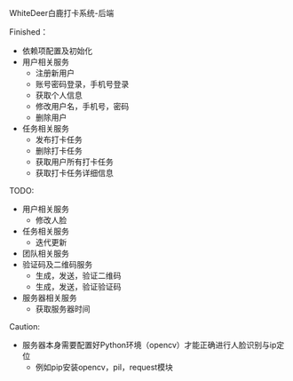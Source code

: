 WhiteDeer白鹿打卡系统-后端

Finished：
* 依赖项配置及初始化
* 用户相关服务
  * 注册新用户
  * 账号密码登录，手机号登录
  * 获取个人信息
  * 修改用户名，手机号，密码
  * 删除用户
* 任务相关服务
  * 发布打卡任务
  * 删除打卡任务
  * 获取用户所有打卡任务
  * 获取打卡任务详细信息


TODO:
* 用户相关服务
  * 修改人脸
* 任务相关服务
  * 迭代更新
* 团队相关服务
* 验证码及二维码服务
  * 生成，发送，验证二维码
  * 生成，发送，验证验证码
* 服务器相关服务
  * 获取服务器时间

Caution:
* 服务器本身需要配置好Python环境（opencv）才能正确进行人脸识别与ip定位
  * 例如pip安装opencv，pil，request模块
